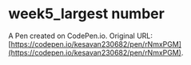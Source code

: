 # week5_largest number

A Pen created on CodePen.io. Original URL: [https://codepen.io/kesavan230682/pen/rNmxPGM](https://codepen.io/kesavan230682/pen/rNmxPGM).


